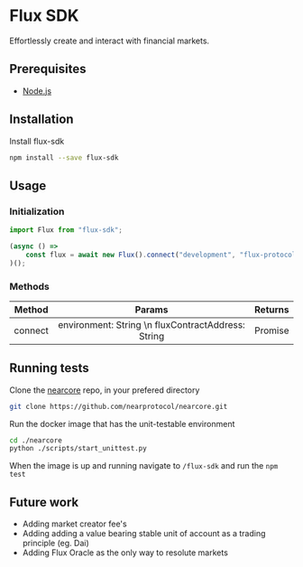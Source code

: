 # Flux SDK
Effortlessly create and interact with financial markets.

## Prerequisites
* [Node.js](https://nodejs.org/en/)

## Installation
Install flux-sdk
```bash
npm install --save flux-sdk
```

## Usage

### Initialization

```js
import Flux from "flux-sdk";

(async () => 
	const flux = await new Flux().connect("development", "flux-protocol-staging");
)();
```

### Methods

| Method        | Params           | Returns  |
| ------------- |:-------------:| -----:|
| connect      | environment: String \n fluxContractAddress: String  | Promise<FluxInstance> |


## Running tests

Clone the [nearcore](https://nodejs.org/en/) repo, in your prefered directory
```bash
git clone https://github.com/nearprotocol/nearcore.git
```

Run the docker image that has the unit-testable environment
```bash
cd ./nearcore
python ./scripts/start_unittest.py
```

When the image is up and running navigate to `/flux-sdk` and run the `npm test`


## Future work

* Adding market creator fee's
* Adding adding a value bearing stable unit of account as a trading principle (eg. Dai)
* Adding Flux Oracle as the only way to resolute markets
